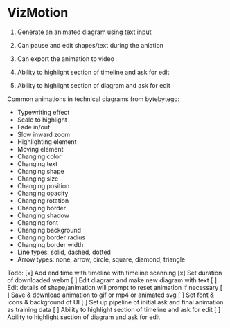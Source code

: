 # VizMotion


1. Generate an animated diagram using text input
2. Can pause and edit shapes/text during the aniation
3. Can export the animation to video


4. Ability to highlight section of timeline and ask for edit
5. Ability to highlight section of diagram and ask for edit


Common animations in technical diagrams from bytebytego:
- Typewriting effect
- Scale to highlight
- Fade in/out
- Slow inward zoom
- Highlighting element
- Moving element
- Changing color
- Changing text
- Changing shape
- Changing size
- Changing position
- Changing opacity
- Changing rotation
- Changing border
- Changing shadow
- Changing font
- Changing background
- Changing border radius
- Changing border width
- Line types: solid, dashed, dotted
- Arrow types: none, arrow, circle, square, diamond, triangle


Todo:
[x] Add end time with timeline with timeline scanning
[x] Set duration of downloaded webm
[ ] Edit diagram and make new diagram with text
[ ] Edit details of shape/animation will prompt to reset animation if necessary
[ ] Save & download animation to gif or mp4 or animated svg
[ ] Set font & icons & background of UI
[ ] Set up pipeline of initial ask and final animation as training data
[ ] Ability to highlight section of timeline and ask for edit
[ ] Ability to highlight section of diagram and ask for edit